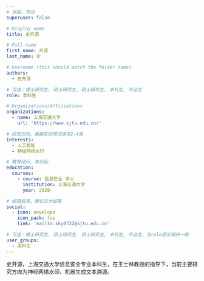 ```yaml
---
# 保留，勿动
superuser: false

# Display name
title: 史开源

# Full name
first_name: 开源
last_name: 史

# Username (this should match the folder name)
authors:
  - 史开源

# 可选：博士研究生, 硕士研究生, 硕士研究生, 本科生, 毕业生
role: 本科生

# Organizations/Affiliations
organizations:
  - name: 上海交通大学
    url: 'https://www.sjtu.edu.cn/'

# 研究方向，根据实际情况填写2-4条
interests:
  - 人工智能
  - 神经网络水印

# 教育经历，本科起
education:
  courses:
    - course: 信息安全 学士
      institution: 上海交通大学
      year: 2020-

# 邮箱信息，建议交大邮箱
social:
  - icon: envelope
    icon_pack: fas
    link: 'mailto:sky0722@sjtu.edu.cn'

# 可选：博士研究生, 硕士研究生, 硕士研究生, 本科生, 毕业生，与role部分保持一致
user_groups:
  - 本科生
---
```


史开源，上海交通大学信息安全专业本科生，在王士林教授的指导下，当前主要研究方向为神经网络水印、机器生成文本溯源。